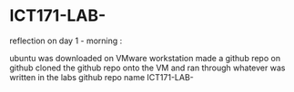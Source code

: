 # ICT171-LAB-

reflection on day 1 - morning :

ubuntu was downloaded on VMware workstation 
made a github repo on github
cloned the github repo onto the VM and ran through whatever was written in the labs 
github repo name ICT171-LAB-
